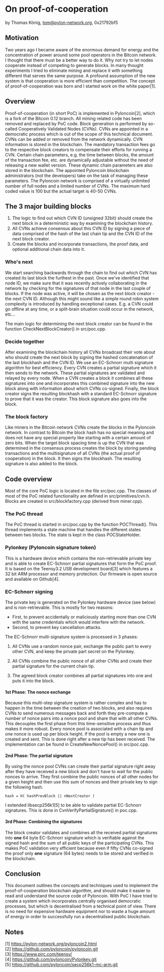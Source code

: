 # On proof-of-cooperation
by Thomas König, tom@pylon-network.org, 0x21792bf5

## Motivation
Two years ago I became aware of the enormous demand for energy and the concentration of power around some pool operators in the Bitcoin network.  I thought that there must be a better way to do it.  Why not try to let nodes cooperate instead of competing to generate blocks.  In many thought experiments I tried to eliminate mining and replace it with something different that serves the same purpose.  A profound assumption of the new system is that cooperation is more efficient than competition.  The concept of proof-of-cooperation was born and I started work on the white paper[1].

## Overview
Proof-of-cooperation (in short PoC) is implemented in Pyloncoin[2], which is a fork of the Bitcoin 0.12 branch.  All mining related code has been removed and replaced by PoC code.  Block generation is performed by so-called Cooperatively Validated Nodes (CVNs).  CVNs are appointed in a democratic process which is out of the scope of this technical document.  CVNs can be added or removed from the network dynamically.  CVN information is stored in the blockchain.  The mandatory transaction fees go to the respective block creators to compensate their efforts for running a CVN.  Certain chain parameters, e.g. the time between blocks, the amount of the transaction fee, etc. are dynamically adjustable without the need of releasing a new wallet version.  These dynamic chain parameters are also stored in the blockchain.  The appointed Pyloncoin blockchain administrators (not the developers) take on the task of managing these parameters.  The Pyloncoin network is comprised of a virtually unlimited number of full nodes and a limited number of CVNs.  The maximum hard coded value is 100 but the actual target is 40-50 CVNs.

## The 3 major building blocks
1. The logic to find out which CVN ID (unsigned 32bit) should create the next
   block in a deterministic way by examining the blockchain history.
2. All CVNs achieve consensus about this CVN ID by signing a piece of data
   comprised of the hash of the last chain tip and the CVN ID of the next block
   creator.
3. Create the blocks and incorporate transactions, the proof data, and optional
   additional chain data into it.

### Who's next
We start searching backwards through the chain to find out which CVN has created its last block the furthest in the past.  Once we've identified that node ID, we make sure that it was recently actively collaborating in the network by checking for the signatures of that node in the last couple of blocks.  If the node was active, it will be chosen as the next block creator - the next CVN ID.  Although this might sound like a simple round robin system complexity is introduced by handling exceptional cases.  E.g. a CVN could go offline at any time, or a split-brain situation could occur in the network, etc...

The main logic for determining the next block creator can be found in the function CheckNextBlockCreator() in src/poc.cpp.


### Decide together
After examining the blockchain history all CVNs broadcast their vote about who should create the next block by signing the hashed concatenation of the last blockhash and the CVN ID.  We use an EC-Schnorr multi signature algorithm for best efficiency.  Every CVN creates a partial signature which it then sends to the network.  These partial signatures are validated and relayed by every node. When a CVN creates a block it combines all these signatures into one and incorporates this combined signature into the new block along with information about which CVNs co-signed.  Finally, the block creator signs the resulting blockhash with a standard EC-Schnorr signature to prove that it was the creator.  This block signature also goes into the block.

### The block factory
Like miners in the Bitcoin network CVNs create the blocks in the Pyloncoin network.  In contrast to Bitcoin the block hash has no special meaning and does not have any special property like starting with a certain amount of zero bits.   When the target block spacing time is up the CVN that was determined in the consensus process creates the block by storing pending transactions and the multisignature of all CVNs (the actual proof of cooperation) in the block.  It then signs the blockhash.  The resulting signature is also added to the block.

## Code overview
Most of the core PoC logic is located in the file src/poc.cpp.  The classes of most of the PoC related functionality are defined in src/primitives/cvn.h.  Blocks are created in src/blockfactory.cpp (derived from miner.cpp).

### The PoC thread
The PoC thread is started in src/poc.cpp by the function POCThread().  This thread implements a state machine that handles the different states between two blocks.  The state is kept in the class POCStateHolder.

### Pylonkey (Pyloncoin signature token)
This is a hardware device which contains the non-retrievable private key and is able to create EC-Schnorr partial signatures that form the PoC proof.  It is based on the Teensy3.2 USB development board[3] which features a 32 bit ARM processor and memory protection.  Our firmware is open source and available on Github[4].

### EC-Schnorr signing
The private key is generated on the Pylonkey hardware device (see below) and is non-retrievable.  This is mostly for two reasons:
* First, to prevent accidentally or maliciously starting more than one CVN with the same credentials which would interfere with the network.
* Second, to prevent key cancellation attacks.

The EC-Schnorr multi-signature system is processed in 3 phases:

1. All CVNs use a random nonce pair, exchange the public part to every other CVN, and keep the private part secret on the Pylonkey.

2. All CVNs combine the public nonce of all other CVNs and create their partial signature for the current chain tip.

3. The agreed block creator combines all partial signatures into one and puts it into the block.

#### 1st Phase: The nonce exchange
Because this multi-step signature system is rather complex and has to happen in the time between the creation of two blocks, and also requires CVNs to send numerous messages back and forth they pre-compute a number of nonce pairs into a nonce pool and share that with all other CVNs. This decouples the first phase from this time-sensitive process and thus makes it more robust.  Every nonce pool is associated with a chain tip and one nonce is used up per block height.  If the pool is empty a new one is created and sent.  This is done right after a new tip has been received.  The implementation can be found in CreateNewNoncePool() in src/poc.cpp.

#### 2nd Phase: The partial signature
By using the nonce pool CVNs can create their partial signature right away after they have received a new block and don't have to wait for the public nonces to arrive.  They first combine the public nonces of all other nodes for a given height and then use this sum of nonces and their private key to sign the following hash.

`hash = H( hashPrevBlock || nNextCreator )`

I extended libsecp256k1[5] to be able to validate partial EC-Schnorr signatures.  This is done in CvnVerifyPartialSignature() in poc.cpp.

#### 3rd Phase: Combining the signatures
The block creator validates and combines all the received partial signatures into **one** 64 byte EC-Schnorr signature which is verifiable against the signed hash and the sum of all public keys of the participating CVNs.  This makes PoC validation very efficient because even if fifty CVNs co-signed the proof only **one** signature (64 bytes) needs to be stored and verified in the blockchain.

## Conclusion
This document outlines the concepts and techniques used to implement the proof-of-cooperation blockchain algorithm, and should make it easier to read and understand the source code of Pyloncoin.  With PoC I have tried to create a system which incorporates centrally organised democratic processes, but which is decentralised from a technical point of view.  There is no need for expensive hardware equipment nor to waste a huge amount of energy in order to successfully run a decentralised public blockchain.

Notes
-----
[1] https://pylon-network.org/pyloncoin2.html  
[2] https://github.com/pyloncoin/pyloncoin.git  
[3] https://www.pjrc.com/teensy/  
[4] https://github.com/pyloncoin/Pylonkey.git  
[5] https://github.com/pyloncoin/secp256k1-mc-arm.git  

